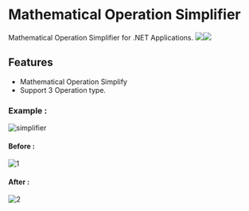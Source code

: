 # Mathematical Operation Simplifier
Mathematical Operation Simplifier for .NET Applications.
![](https://img.shields.io/github/v/tag/Rhotav/Mathematical-Operation-Simplifier.svg)![](https://img.shields.io/github/v/release/Rhotav/Mathematical-Operation-Simplifier.svg)
## Features
- Mathematical Operation Simplify
- Support 3 Operation type.

### Example :

![simplifier](https://user-images.githubusercontent.com/54905232/69256433-815ee280-0bca-11ea-9641-23626a3003f5.gif)

#### Before :
![1](https://user-images.githubusercontent.com/54905232/69256535-a81d1900-0bca-11ea-8930-95089afd2618.PNG)

#### After : 
![2](https://user-images.githubusercontent.com/54905232/69256555-aeab9080-0bca-11ea-8ff9-38bbc6b3bf54.PNG)
